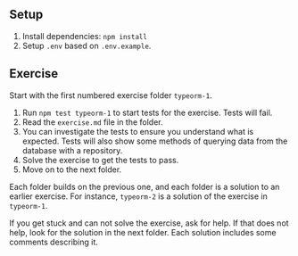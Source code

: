 ## Setup

1. Install dependencies: `npm install`
2. Setup `.env` based on `.env.example`.

## Exercise

Start with the first numbered exercise folder `typeorm-1`.

1. Run `npm test typeorm-1` to start tests for the exercise. Tests will fail.
2. Read the `exercise.md` file in the folder.
3. You can investigate the tests to ensure you understand what is expected. Tests will also show some methods of querying data from the database with a repository.
4. Solve the exercise to get the tests to pass.
5. Move on to the next folder.

Each folder builds on the previous one, and each folder is a solution to an earlier exercise. For instance, `typeorm-2` is a solution of the exercise in `typeorm-1`.

If you get stuck and can not solve the exercise, ask for help. If that does not help, look for the solution in the next folder. Each solution includes some comments describing it.
